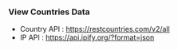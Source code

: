  ### View Countries Data

* Country API : https://restcountries.com/v2/all
* IP API      : https://api.ipify.org/?format=json

